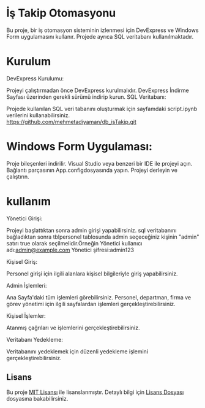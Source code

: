 # İş Takip Otomasyonu

Bu proje, bir iş otomasyon sisteminin izlenmesi için DevExpress ve Windows Form uygulamasını kullanır. Projede ayrıca SQL veritabanı kullanılmaktadır.

# Kurulum
DevExpress Kurulumu:

Projeyi çalıştırmadan önce DevExpress kurulmalıdır. DevExpress İndirme Sayfası üzerinden gerekli sürümü indirip kurun.
SQL Veritabanı:

Projede kullanılan SQL veri tabanını oluşturmak için sayfamdaki script.ipynb verilerini kullanabilirsiniz.
https://github.com/mehmetadiyaman/db_isTakip.git
# Windows Form Uygulaması:
Proje bileşenleri indirilir.
Visual Studio veya benzeri bir IDE ile projeyi açın.
Bağlantı parçasının App.configdosyasında yapın.
Projeyi derleyin ve çalıştırın.
# kullanım
Yönetici Girişi:

Projeyi başlattıktan sonra admin girişi yapabilirsiniz.
sql veritabanını bağladıktan sonra tblpersonel tablosunda admin seçeceğiniz kişinin "admin" satırı true olarak seçilmelidir.Örneğin
Yönetici kullanıcı adı:admin@example.com
Yönetici şifresi:admin123
 
 Kişisel Giriş:
 
 Personel girişi için ilgili alanlara kişisel bilgileriyle giriş yapabilirsiniz.
 
 Admin İşlemleri:
 
Ana Sayfa'daki tüm işlemleri görebilirsiniz.
Personel, departman, firma ve görev yönetimi için ilgili sayfalardan işlemleri gerçekleştirebilirsiniz.
 
 Kişisel İşlemler:

Atanmış çağrıları ve işlemlerini gerçekleştirebilirsiniz.
 
 Veritabanı Yedekleme:

Veritabanını yedeklemek için düzenli yedekleme işlemini gerçekleştirebilirsiniz.
## Lisans

Bu proje [MIT Lisansı](LICENSE) ile lisanslanmıştır. Detaylı bilgi için [Lisans Dosyası](LICENSE) dosyasına bakabilirsiniz.
